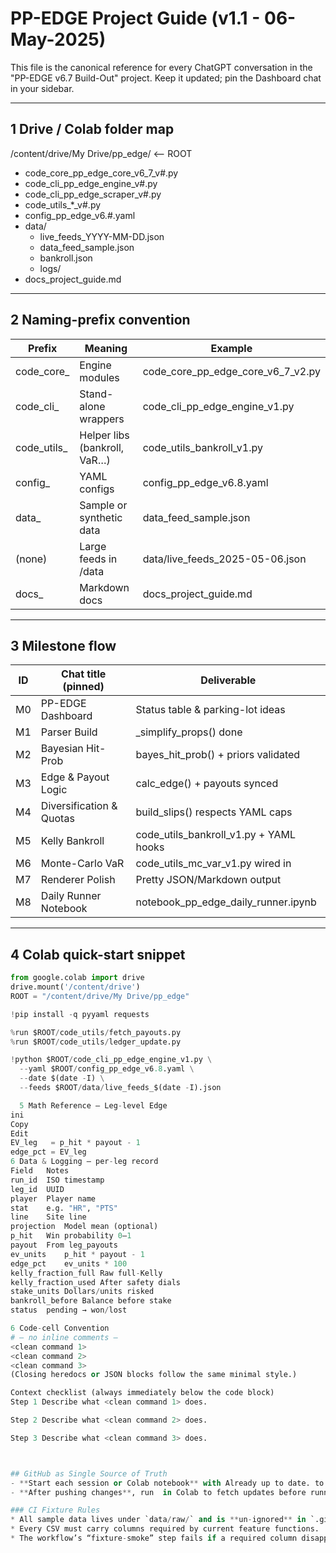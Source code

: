 # PP-EDGE Project Guide  (v1.1 - 06-May-2025)

This file is the canonical reference for every ChatGPT conversation in the "PP-EDGE v6.7 Build-Out" project.
Keep it updated; pin the Dashboard chat in your sidebar.

---

## 1 Drive / Colab folder map

/content/drive/My Drive/pp_edge/    <-- ROOT  
- code_core_pp_edge_core_v6_7_v#.py  
- code_cli_pp_edge_engine_v#.py  
- code_cli_pp_edge_scraper_v#.py  
- code_utils_*_v#.py  
- config_pp_edge_v6.#.yaml  
- data/  
    - live_feeds_YYYY-MM-DD.json  
    - data_feed_sample.json  
    - bankroll.json  
    - logs/  
- docs_project_guide.md  

---

## 2 Naming-prefix convention

Prefix       | Meaning                         | Example
------------ | ------------------------------- | ----------------------------
code_core_   | Engine modules                  | code_core_pp_edge_core_v6_7_v2.py  
code_cli_    | Stand-alone wrappers            | code_cli_pp_edge_engine_v1.py  
code_utils_  | Helper libs (bankroll, VaR…)     | code_utils_bankroll_v1.py  
config_      | YAML configs                    | config_pp_edge_v6.8.yaml  
data_        | Sample or synthetic data        | data_feed_sample.json  
(none)       | Large feeds in /data            | data/live_feeds_2025-05-06.json  
docs_        | Markdown docs                   | docs_project_guide.md  

---

## 3 Milestone flow

ID | Chat title (pinned)     | Deliverable  
---|-------------------------|--------------------------------  
M0 | PP-EDGE Dashboard       | Status table & parking-lot ideas  
M1 | Parser Build            | _simplify_props() done  
M2 | Bayesian Hit-Prob       | bayes_hit_prob() + priors validated  
M3 | Edge & Payout Logic     | calc_edge() + payouts synced  
M4 | Diversification & Quotas| build_slips() respects YAML caps  
M5 | Kelly Bankroll          | code_utils_bankroll_v1.py + YAML hooks  
M6 | Monte-Carlo VaR         | code_utils_mc_var_v1.py wired in  
M7 | Renderer Polish         | Pretty JSON/Markdown output  
M8 | Daily Runner Notebook   | notebook_pp_edge_daily_runner.ipynb  

---

## 4 Colab quick-start snippet

```python
from google.colab import drive
drive.mount('/content/drive')
ROOT = "/content/drive/My Drive/pp_edge"

!pip install -q pyyaml requests

%run $ROOT/code_utils/fetch_payouts.py
%run $ROOT/code_utils/ledger_update.py

!python $ROOT/code_cli_pp_edge_engine_v1.py \
  --yaml $ROOT/config_pp_edge_v6.8.yaml \
  --date $(date -I) \
  --feeds $ROOT/data/live_feeds_$(date -I).json

  5 Math Reference – Leg-level Edge
ini
Copy
Edit
EV_leg   = p_hit * payout - 1
edge_pct = EV_leg
6 Data & Logging – per-leg record
Field	Notes
run_id	ISO timestamp
leg_id	UUID
player	Player name
stat	e.g. "HR", "PTS"
line	Site line
projection	Model mean (optional)
p_hit	Win probability 0–1
payout	From leg_payouts
ev_units	p_hit * payout - 1
edge_pct	ev_units * 100
kelly_fraction_full	Raw full-Kelly
kelly_fraction_used	After safety dials
stake_units	Dollars/units risked
bankroll_before	Balance before stake
status	pending → won/lost

6 Code-cell Convention
# — no inline comments —
<clean command 1>
<clean command 2>
<clean command 3>
(Closing heredocs or JSON blocks follow the same minimal style.)

Context checklist (always immediately below the code block)
Step 1 Describe what <clean command 1> does.

Step 2 Describe what <clean command 2> does.

Step 3 Describe what <clean command 3> does.



## GitHub as Single Source of Truth
- **Start each session or Colab notebook** with Already up to date. to sync the latest code.
- **After pushing changes**, run  in Colab to fetch updates before running any cells.

### CI Fixture Rules
* All sample data lives under `data/raw/` and is **un-ignored** in `.gitignore`.
* Every CSV must carry columns required by current feature functions.
* The workflow’s “fixture-smoke” step fails if a required column disappears.
